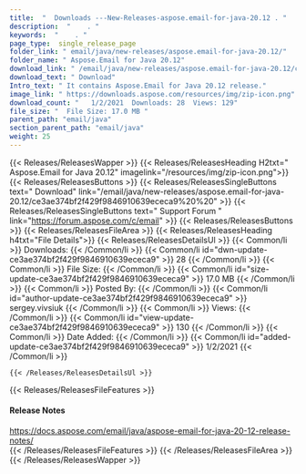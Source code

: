 ```yaml
---
title:  "  Downloads ---New-Releases-aspose.email-for-java-20.12 . " 
description:  "    . " 
keywords:  "    . " 
page_type:  single_release_page
folder_link: " email/java/new-releases/aspose.email-for-java-20.12/"
folder_name: " Aspose.Email for Java 20.12"
download_link: " /email/java/new-releases/aspose.email-for-java-20.12/ce3ae374bf2f429f9846910639ececa9"
download_text: " Download"
Intro_text: " It contains Aspose.Email for Java 20.12 release."
image_link: " https://downloads.aspose.com/resources/img/zip-icon.png"
download_count: "   1/2/2021  Downloads: 28  Views: 129"
file_size: "  File Size: 17.0 MB "
parent_path: "email/java"
section_parent_path: "email/java"
weight: 25 
---
```


{{< Releases/ReleasesWapper >}}
  {{< Releases/ReleasesHeading H2txt=" Aspose.Email for Java 20.12" imagelink="/resources/img/zip-icon.png">}}
  {{< Releases/ReleasesButtons >}}
    {{< Releases/ReleasesSingleButtons text=" Download" link="/email/java/new-releases/aspose.email-for-java-20.12/ce3ae374bf2f429f9846910639ececa9%20%20" >}}
    {{< Releases/ReleasesSingleButtons text=" Support Forum " link="https://forum.aspose.com/c/email" >}}
  {{< Releases/ReleasesButtons >}}
  {{< Releases/ReleasesFileArea >}}
    {{< Releases/ReleasesHeading h4txt="File Details">}}
    {{< Releases/ReleasesDetailsUl >}}
            {{< Common/li  >}} Downloads: {{< /Common/li >}} 
      {{< Common/li id="dwn-update-ce3ae374bf2f429f9846910639ececa9" >}} 28 {{< /Common/li >}} 
      {{< Common/li  >}} File Size: {{< /Common/li >}} 
      {{< Common/li id="size-update-ce3ae374bf2f429f9846910639ececa9" >}} 17.0 MB {{< /Common/li >}} 
      {{< Common/li  >}} Posted By: {{< /Common/li >}} 
      {{< Common/li id="author-update-ce3ae374bf2f429f9846910639ececa9" >}} sergey.vivsiuk {{< /Common/li >}} 
      {{< Common/li  >}} Views: {{< /Common/li >}} 
      {{< Common/li id="view-update-ce3ae374bf2f429f9846910639ececa9" >}} 130 {{< /Common/li >}} 
      {{< Common/li  >}} Date Added: {{< /Common/li >}} 
      {{< Common/li id="added-update-ce3ae374bf2f429f9846910639ececa9" >}} 1/2/2021 {{< /Common/li >}} 

    {{< /Releases/ReleasesDetailsUl >}}

  {{< Releases/ReleasesFileFeatures >}}
      <h4>Release Notes</h4><div><a href="https://docs.aspose.com/email/java/aspose-email-for-java-20-12-release-notes/">https://docs.aspose.com/email/java/aspose-email-for-java-20-12-release-notes/</a></div>
  {{< /Releases/ReleasesFileFeatures >}}
 {{< /Releases/ReleasesFileArea >}}
{{< /Releases/ReleasesWapper >}}


